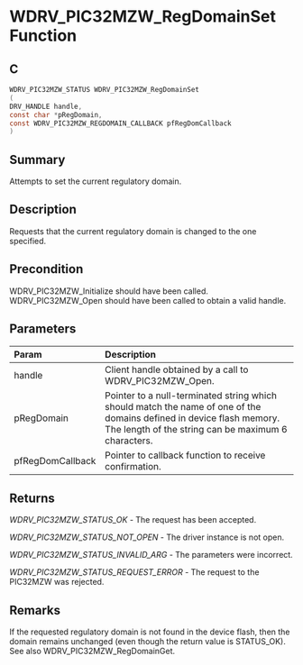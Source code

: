 # WDRV_PIC32MZW_RegDomainSet Function

## C

```c
WDRV_PIC32MZW_STATUS WDRV_PIC32MZW_RegDomainSet
(
DRV_HANDLE handle,
const char *pRegDomain,
const WDRV_PIC32MZW_REGDOMAIN_CALLBACK pfRegDomCallback
)
```

## Summary

Attempts to set the current regulatory domain.  

## Description

Requests that the current regulatory domain is changed to the one specified.

## Precondition

WDRV_PIC32MZW_Initialize should have been called. WDRV_PIC32MZW_Open should have been called to obtain a valid handle.  

## Parameters

| Param | Description |
|:----- |:----------- |
| handle | Client handle obtained by a call to WDRV_PIC32MZW_Open. |
| pRegDomain | Pointer to a null-terminated string which should match the name of one of the domains defined in device flash memory. The length of the string can be maximum 6 characters. |
| pfRegDomCallback | Pointer to callback function to receive confirmation.  

## Returns

*WDRV_PIC32MZW_STATUS_OK* - The request has been accepted.

*WDRV_PIC32MZW_STATUS_NOT_OPEN* - The driver instance is not open.

*WDRV_PIC32MZW_STATUS_INVALID_ARG* - The parameters were incorrect.

*WDRV_PIC32MZW_STATUS_REQUEST_ERROR* - The request to the PIC32MZW was rejected.
 

## Remarks

If the requested regulatory domain is not found in the device flash, then the domain remains unchanged (even though the return value is STATUS_OK). See also WDRV_PIC32MZW_RegDomainGet.  